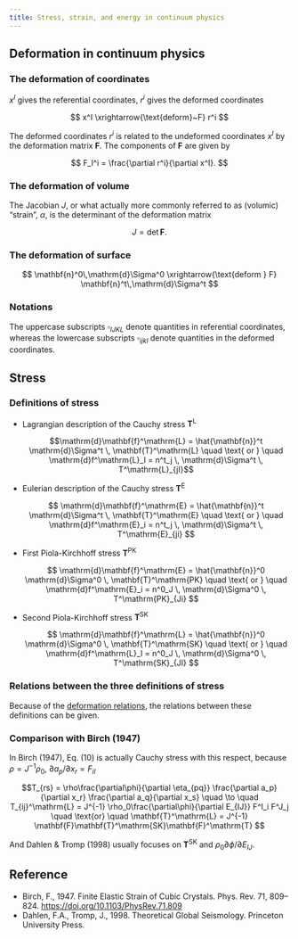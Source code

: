 ```yaml
---
title: Stress, strain, and energy in continuum physics
---
```


## Deformation in continuum physics

### The deformation of coordinates

$x^I$ gives the referential coordinates, $r^i$ gives the deformed coordinates

$$ x^I \xrightarrow{\text{deform}~F} r^i $$

The deformed coordinates $r^i$ is related to the undeformed coordinates $x^I$ by the deformation matrix $\mathbf{F}$. The components of $\mathbf{F}$ are given by

$$ F_I^i = \frac{\partial r^i}{\partial x^I}. $$

### The deformation of volume

The Jacobian $J$, or what actually more commonly referred to as (volumic) “strain”, $\alpha$, is the determinant of the deformation matrix

$$ J = \det \mathbf{F}. $$

### The deformation of surface

$$ \mathbf{n}^0\,\mathrm{d}\Sigma^0 \xrightarrow{\text{deform } F} \mathbf{n}^t\,\mathrm{d}\Sigma^t $$

### Notations

The uppercase subscripts $\square_{IJKL}$ denote quantities in referential coordinates, whereas the lowercase subscripts $\square_{ijkl}$ denote quantities in the deformed coordinates.

## Stress

### Definitions of stress

- Lagrangian description of the Cauchy stress $\mathbf{T}^\mathrm{L}$

  $$\mathrm{d}\mathbf{f}^\mathrm{L} = \hat{\mathbf{n}}^t \mathrm{d}\Sigma^t \, \mathbf{T}^\mathrm{L} \quad \text{ or } \quad \mathrm{d}f^\mathrm{L}_I = n^t_j \, \mathrm{d}\Sigma^t \, T^\mathrm{L}_{jI}$$

- Eulerian description of the Cauchy stress $\mathbf{T}^\mathrm{E}$

  $$ \mathrm{d}\mathbf{f}^\mathrm{E} = \hat{\mathbf{n}}^t \mathrm{d}\Sigma^t \, \mathbf{T}^\mathrm{E} \quad \text{ or } \quad \mathrm{d}f^\mathrm{E}_i = n^t_j \, \mathrm{d}\Sigma^t \, T^\mathrm{E}_{ji} $$

- First Piola-Kirchhoff stress $\mathbf{T}^\mathrm{PK}$

  $$ \mathrm{d}\mathbf{f}^\mathrm{E} = \hat{\mathbf{n}}^0 \mathrm{d}\Sigma^0 \, \mathbf{T}^\mathrm{PK} \quad \text{ or } \quad \mathrm{d}f^\mathrm{E}_i = n^0_J \, \mathrm{d}\Sigma^0 \, T^\mathrm{PK}_{Ji} $$

- Second Piola-Kirchhoff stress  $\mathbf{T}^\mathrm{SK}$

  $$ \mathrm{d}\mathbf{f}^\mathrm{L} = \hat{\mathbf{n}}^0 \mathrm{d}\Sigma^0 \, \mathbf{T}^\mathrm{SK} \quad \text{ or } \quad \mathrm{d}f^\mathrm{L}_I = n^0_J \, \mathrm{d}\Sigma^0 \, T^\mathrm{SK}_{JI} $$

### Relations between the three definitions of stress

Because of the [deformation relations](https://www.notion.so/Stress-strain-and-energy-in-continuum-physics-7d00bc0733274a3ab758b3cb88b05aa2), the relations between these definitions can be given.

### Comparison with Birch (1947)

In Birch (1947), Eq. (10) is actually Cauchy stress with this respect, because $\rho = J^{-1}\rho_0$, $\partial a_p / \partial x_r = F_{iI}$

$$T_{rs} = \rho\frac{\partial\phi}{\partial \eta_{pq}} \frac{\partial a_p}{\partial x_r} \frac{\partial a_q}{\partial x_s} \quad \to \quad T_{ij}^\mathrm{L} = J^{-1} \rho_0\frac{\partial\phi}{\partial E_{IJ}} F^I_i F^J_j \quad \text{or} \quad \mathbf{T}^\mathrm{L} = J^{-1} \mathbf{F}\mathbf{T}^\mathrm{SK}\mathbf{F}^\mathrm{T} $$

And Dahlen & Tromp (1998) usually focuses on $\mathbf{T}^\mathrm{SK}$ and $\rho_0\partial\phi/\partial E_{IJ}$.

## Reference

- Birch, F., 1947. Finite Elastic Strain of Cubic Crystals. Phys. Rev. 71, 809–824. https://doi.org/10.1103/PhysRev.71.809
- Dahlen, F.A., Tromp, J., 1998. Theoretical Global Seismology. Princeton University Press.